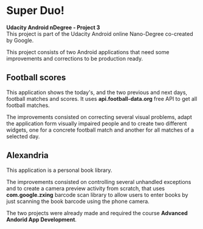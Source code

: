 # Super Duo!

**Udacity Android nDegree - Project 3**  
This project is part of the Udacity Android online Nano-Degree co-created by Google.

This project consists of two Android applications that need some improvements and corrections to be production ready.

## Football scores

This application shows the today's, and the two previous and next days, football matches and scores. It uses **api.football-data.org** free API to get all football matches.

The improvements consisted on correcting several visual problems, adapt the application form visually impaired people and to create two different widgets, one for a concrete football match and another for all matches of a selected day.

## Alexandria

This application is a personal book library.

The improvements consisted on controlling several unhandled exceptions and to create a camera preview activity from scratch, that uses **com.google.zxing** barcode scan library to allow users to enter books by just scanning the book barcode using the phone camera.


The two projects were already made and required the course **Advanced Andorid App Development**.
